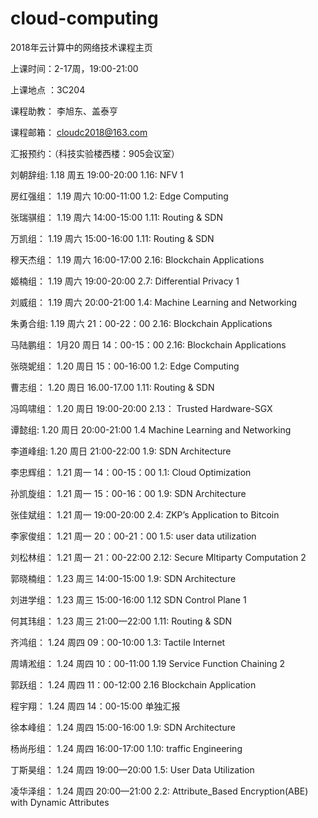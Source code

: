 # cloud-computing
2018年云计算中的网络技术课程主页

上课时间：2-17周，19:00-21:00

上课地点 ：3C204

课程助教：  李旭东、盖泰亨 
    
课程邮箱： cloudc2018@163.com

 
汇报预约：（科技实验楼西楼：905会议室）

刘朝辞组:   1.18  周五 19:00-20:00            1.16: NFV 1

房红强组：     1.19 周六   10:00-11:00        1.2: Edge Computing

张瑞骐组：    1.19 周六   14:00-15:00         1.11: Routing & SDN
 
万凯组：     1.19   周六   15:00-16:00         1.11: Routing & SDN

穆天杰组：     1.19   周六   16:00-17:00        2.16: Blockchain Applications

姬楠组：      1.19     周六   19:00-20:00          2.7: Differential Privacy 1

刘威组：        1.19    周六    20:00-21:00        1.4: Machine Learning and Networking

朱勇合组:    1.19   周六  21：00-22：00      2.16: Blockchain Applications

马陆鹏组：      1月20   周日   14：00-15：00      2.16: Blockchain Applications
 
张晓妮组：    1.20  周日   15：00-16:00          1.2: Edge Computing
 
曹志组：     1.20  周日   16.00-17.00            1.11: Routing & SDN
 
冯鸣啸组：     1.20 周日   19:00-20:00            2.13： Trusted Hardware-SGX

谭懿组:     1.20   周日    20:00-21:00        1.4 Machine Learning and Networking

李道峰组:   1.20   周日   21:00-22:00    1.9: SDN Architecture

李忠辉组：   1.21    周一   14：00-15：00       1.1: Cloud Optimization

孙凯旋组：   1.21    周一   15：00-16：00             1.9: SDN Architecture

张佳斌组： 1.21 周一  19:00-20:00   2.4: ZKP’s Application to Bitcoin

李家俊组：  1.21    周一   20：00-21：00             1.5: user data utilization

刘松林组： 1.21    周一 21：00-22:00      2.12: Secure Mltiparty Computation 2

郭晓楠组：     1.23   周三   14:00-15:00            1.9: SDN Architecture 

刘进学组：     1.23    周三  15:00-16:00           1.12   SDN Control Plane 1
 
何其玮组：    1.23  周三  21:00—22:00            1.11: Routing & SDN

齐鸿组：     1.24    周四   09：00-10:00          1.3: Tactile Internet

周靖淞组：  1.24    周四   10：00-11:00   1.19 Service Function Chaining 2

郭跃组：   1.24    周四   11：00-12:00   2.16 Blockchain Application

 程宇翔：   1.24     周四  14：00-15:00                单独汇报
 
徐本峰组：      1.24     周四    15:00-16:00       1.9: SDN Architecture

杨尚彤组：    1.24     周四    16:00-17:00       1.10: traffic Engineering 

丁斯昊组：  1.24     周四   19:00—20:00            1.5: User Data Utilization

凌华泽组：   1.24     周四  20:00—21:00           2.2: Attribute_Based Encryption(ABE) with Dynamic Attributes



